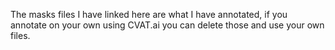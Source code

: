 The masks files I have linked here are what I have annotated, if you annotate on your own using CVAT.ai you can delete those and use your own files.
